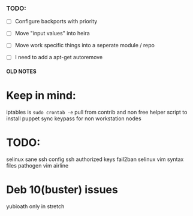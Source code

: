 ### TODO:
- [ ] Configure backports with priority
- [ ] Move "input values" into heira
- [ ] Move work specific things into a seperate module / repo
- [ ] I need to add a apt-get autoremove




#### OLD NOTES
# Keep in mind:
iptables is `sudo crontab -e`
pull from contrib and non free
helper script to install puppet
sync keypass for non workstation nodes

# TODO:
selinux
sane ssh config
ssh authorized keys
fail2ban
selinux vim syntax files
pathogen vim airline

# Deb 10(buster) issues
 yubioath only in stretch
